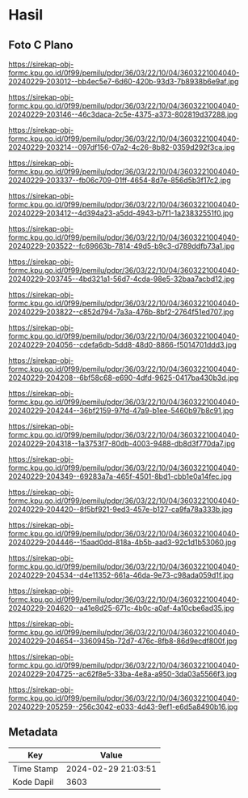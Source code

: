 # Hasil

## Foto C Plano

https://sirekap-obj-formc.kpu.go.id/0f99/pemilu/pdpr/36/03/22/10/04/3603221004040-20240229-203012--bb4ec5e7-6d60-420b-93d3-7b8938b6e9af.jpg

https://sirekap-obj-formc.kpu.go.id/0f99/pemilu/pdpr/36/03/22/10/04/3603221004040-20240229-203146--46c3daca-2c5e-4375-a373-802819d37288.jpg

https://sirekap-obj-formc.kpu.go.id/0f99/pemilu/pdpr/36/03/22/10/04/3603221004040-20240229-203214--097df156-07a2-4c26-8b82-0359d292f3ca.jpg

https://sirekap-obj-formc.kpu.go.id/0f99/pemilu/pdpr/36/03/22/10/04/3603221004040-20240229-203337--fb06c709-01ff-4654-8d7e-856d5b3f17c2.jpg

https://sirekap-obj-formc.kpu.go.id/0f99/pemilu/pdpr/36/03/22/10/04/3603221004040-20240229-203412--4d394a23-a5dd-4943-b7f1-1a23832551f0.jpg

https://sirekap-obj-formc.kpu.go.id/0f99/pemilu/pdpr/36/03/22/10/04/3603221004040-20240229-203522--fc69663b-7814-49d5-b9c3-d789ddfb73a1.jpg

https://sirekap-obj-formc.kpu.go.id/0f99/pemilu/pdpr/36/03/22/10/04/3603221004040-20240229-203745--4bd321a1-56d7-4cda-98e5-32baa7acbd12.jpg

https://sirekap-obj-formc.kpu.go.id/0f99/pemilu/pdpr/36/03/22/10/04/3603221004040-20240229-203822--c852d794-7a3a-476b-8bf2-2764f51ed707.jpg

https://sirekap-obj-formc.kpu.go.id/0f99/pemilu/pdpr/36/03/22/10/04/3603221004040-20240229-204056--cdefa6db-5dd8-48d0-8866-f5014701ddd3.jpg

https://sirekap-obj-formc.kpu.go.id/0f99/pemilu/pdpr/36/03/22/10/04/3603221004040-20240229-204208--6bf58c68-e690-4dfd-9625-0417ba430b3d.jpg

https://sirekap-obj-formc.kpu.go.id/0f99/pemilu/pdpr/36/03/22/10/04/3603221004040-20240229-204244--36bf2159-97fd-47a9-b1ee-5460b97b8c91.jpg

https://sirekap-obj-formc.kpu.go.id/0f99/pemilu/pdpr/36/03/22/10/04/3603221004040-20240229-204318--1a3753f7-80db-4003-9488-db8d3f770da7.jpg

https://sirekap-obj-formc.kpu.go.id/0f99/pemilu/pdpr/36/03/22/10/04/3603221004040-20240229-204349--69283a7a-465f-4501-8bd1-cbb1e0a14fec.jpg

https://sirekap-obj-formc.kpu.go.id/0f99/pemilu/pdpr/36/03/22/10/04/3603221004040-20240229-204420--8f5bf921-9ed3-457e-b127-ca9fa78a333b.jpg

https://sirekap-obj-formc.kpu.go.id/0f99/pemilu/pdpr/36/03/22/10/04/3603221004040-20240229-204446--15aad0dd-818a-4b5b-aad3-92c1d1b53060.jpg

https://sirekap-obj-formc.kpu.go.id/0f99/pemilu/pdpr/36/03/22/10/04/3603221004040-20240229-204534--d4e11352-661a-46da-9e73-c98ada059d1f.jpg

https://sirekap-obj-formc.kpu.go.id/0f99/pemilu/pdpr/36/03/22/10/04/3603221004040-20240229-204620--a41e8d25-671c-4b0c-a0af-4a10cbe6ad35.jpg

https://sirekap-obj-formc.kpu.go.id/0f99/pemilu/pdpr/36/03/22/10/04/3603221004040-20240229-204654--3360945b-72d7-476c-8fb8-86d9ecdf800f.jpg

https://sirekap-obj-formc.kpu.go.id/0f99/pemilu/pdpr/36/03/22/10/04/3603221004040-20240229-204725--ac62f8e5-33ba-4e8a-a950-3da03a5566f3.jpg

https://sirekap-obj-formc.kpu.go.id/0f99/pemilu/pdpr/36/03/22/10/04/3603221004040-20240229-205259--256c3042-e033-4d43-9ef1-e6d5a8490b16.jpg


## Metadata

| Key        | Value               |
| ---------- | ------------------- |
| Time Stamp | 2024-02-29 21:03:51 |
| Kode Dapil | 3603                |



